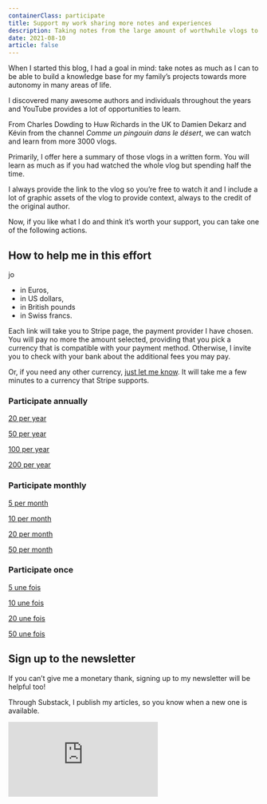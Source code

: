 ```yaml
---
containerClass: participate
title: Support my work sharing more notes and experiences
description: Taking notes from the large amount of worthwhile vlogs to watch needs time. I’m doing it because I want to learn more about the topics of web technologies, health, permaculture & more. If you want to thank me through a participation, it will be highly appreciated and it will help provide more content to you, dear reader.
date: 2021-08-10
article: false
---
```


When I started this blog, I had a goal in mind: take notes as much as I can to be able to build a knowledge base for my family’s projects towards more autonomy in many areas of life.

I discovered many awesome authors and individuals throughout the years and YouTube provides a lot of opportunities to learn.

From Charles Dowding to Huw Richards in the UK to Damien Dekarz and Kévin from the channel _Comme un pingouin dans le désert_, we can watch and learn from more 3000 vlogs.

Primarily, I offer here a summary of those vlogs in a written form. You will learn as much as if you had watched the whole vlog but spending half the time.

I always provide the link to the vlog so you’re free to watch it and I include a lot of graphic assets of the vlog to provide context, always to the credit of the original author.

Now, if you like what I do and think it’s worth your support, you can take one of the following actions.

## How to help me in this effort

jo

- in Euros,
- in US dollars,
- in British pounds
- in Swiss francs.

Each link will take you to Stripe page, the payment provider I have chosen. You will pay no more the amount selected, providing that you pick a currency that is compatible with your payment method. Otherwise, I invite you to check with your bank about the additional fees you may pay.

Or, if you need any other currency, [just let me know](../contact-me/README.md). It will take me a few minutes to a currency that Stripe supports.

### Participate annually

<!-- markdownlint-disable MD033 -->

<article class="participate-options participate-yearly">
    <p>
    <a href="https://buy.stripe.com/3cs9C73dX74J5sQ14k" target="_blank" class="nav-link action-button secondary" aria-label="Help me each year">20 per year</a>
    </p>
    <p>
    <a href="https://buy.stripe.com/6oEg0v3dXgFjbRefZd" target="_blank" class="nav-link action-button primary" aria-label="Help me each year">50 per year</a>
    </p>
    <p>
    <a href="https://buy.stripe.com/6oE29FbKt4WB7AY28l" target="_blank" class="nav-link action-button secondary" aria-label="Help me each year">100 per year</a>
    </p>
    <p>
    <a href="https://buy.stripe.com/bIY3dJ4i160FcVi3cq" target="_blank" class="nav-link action-button secondary" aria-label="Help me each year">200 per year</a>
    </p>
</article>

### Participate monthly

<article class="participate-options participate-monthly">
    <p>
    <a href="https://buy.stripe.com/5kA8y39Cl60Ff3q9AI" target="_blank" class="nav-link action-button primary" aria-label="Help me each month">5 per month</a>
    </p>
    <p>
    <a href="https://buy.stripe.com/eVa3dJdSBdt7aNaaEN" target="_blank" class="nav-link action-button secondary" aria-label="Help me each month">10 per month</a>
    </p>
    <p>
    <a href="https://buy.stripe.com/28o29F9Cl3Sxg7u5ku" target="_blank" class="nav-link action-button secondary" aria-label="Help me each month">20 per month</a>
    </p>
    <p>
    <a href="https://buy.stripe.com/9AQ6pV5m5exbf3q8wH" target="_blank" class="nav-link action-button secondary" aria-label="Help me each month">50 per month</a>
    </p>
</article>

### Participate once

<article class="participate-options participate-once">
    <p>
    <a href="https://participate.stripe.com/9AQg0vaGpdt72gE7su" target="_blank" class="nav-link action-button secondary" aria-label="Participate once">5 une fois</a>
    </p>
    <p>
    <a href="https://participate.stripe.com/aEUeWr9Cl3Sx8F2dQT" target="_blank" class="nav-link action-button secondary" aria-label="Participate once">10 une fois</a>
    </p>
    <p>
    <a href="https://participate.stripe.com/4gw5lRg0J3Sx08w004" target="_blank" class="nav-link action-button primary" aria-label="Participate once">20 une fois</a>
    </p>
    <p>
    <a href="https://participate.stripe.com/14k29Fg0J9cR8F24gl" target="_blank" class="nav-link action-button secondary" aria-label="Participate once">50 une fois</a>
    </p>
</article>

## Sign up to the newsletter

If you can’t give me a monetary thank, signing up to my newsletter will be helpful too!

Through Substack, I publish my articles, so you know when a new one is available.

<!-- markdownlint-disable MD033 -->
<iframe class="newsletter-embed" src="https://thetooltip.substack.com/embed" frameborder="0" scrolling="no"></iframe>
